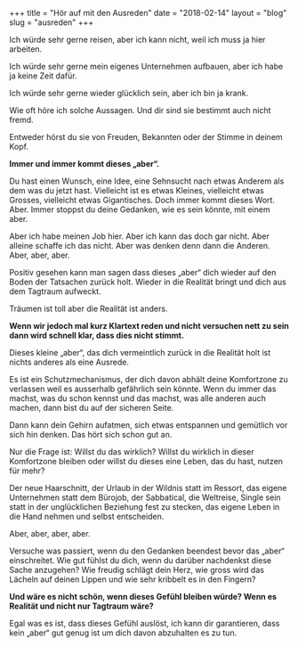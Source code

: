 +++
title = "Hör auf mit den Ausreden"
date = "2018-02-14"
layout = "blog"
slug = "ausreden"
+++

Ich würde sehr gerne reisen, aber ich kann nicht, weil ich muss ja hier arbeiten.

Ich würde sehr gerne mein eigenes Unternehmen aufbauen, aber ich habe ja keine Zeit dafür.

Ich würde sehr gerne wieder glücklich sein, aber ich bin ja krank.

Wie oft höre ich solche Aussagen. Und dir sind sie bestimmt auch nicht fremd.

Entweder hörst du sie von Freuden, Bekannten oder der Stimme in deinem Kopf.

**Immer und immer kommt dieses „aber“.**

Du hast einen Wunsch, eine Idee, eine Sehnsucht nach etwas Anderem als dem was du jetzt hast. Vielleicht ist es etwas Kleines, vielleicht etwas Grosses, vielleicht etwas Gigantisches. Doch immer kommt dieses Wort. Aber. Immer stoppst du deine Gedanken, wie es sein könnte, mit einem aber.

Aber ich habe meinen Job hier. Aber ich kann das doch gar nicht. Aber alleine schaffe ich das nicht. Aber was denken denn dann die Anderen. Aber, aber, aber.

Positiv gesehen kann man sagen dass dieses „aber“ dich wieder auf den Boden der Tatsachen zurück holt. Wieder in die Realität bringt und dich aus dem Tagtraum aufweckt.

Träumen ist toll aber die Realität ist anders.

**Wenn wir jedoch mal kurz Klartext reden und nicht versuchen nett zu sein dann wird schnell klar, dass dies nicht stimmt.**

Dieses kleine „aber“, das dich vermeintlich zurück in die Realität holt ist nichts anderes als eine Ausrede.

Es ist ein Schutzmechanismus, der dich davon abhält deine Komfortzone zu verlassen weil es ausserhalb gefährlich sein könnte. Wenn du immer das machst, was du schon kennst und das machst, was alle anderen auch machen, dann bist du auf der sicheren Seite.

Dann kann dein Gehirn aufatmen, sich etwas entspannen und gemütlich vor sich hin denken. Das hört sich schon gut an.

Nur die Frage ist: Willst du das wirklich? Willst du wirklich in dieser Komfortzone bleiben oder willst du dieses eine Leben, das du hast, nutzen für mehr?

Der neue Haarschnitt, der Urlaub in der Wildnis statt im Ressort, das eigene Unternehmen statt dem Bürojob, der Sabbatical, die Weltreise, Single sein statt in der unglücklichen Beziehung fest zu stecken, das eigene Leben in die Hand nehmen und selbst entscheiden.

Aber, aber, aber, aber.

Versuche was passiert, wenn du den Gedanken beendest bevor das „aber“ einschreitet. Wie gut fühlst du dich, wenn du darüber nachdenkst diese Sache anzugehen? Wie freudig schlägt dein Herz, wie gross wird das Lächeln auf deinen Lippen und wie sehr kribbelt es in den Fingern?

**Und wäre es nicht schön, wenn dieses Gefühl bleiben würde? Wenn es Realität und nicht nur Tagtraum wäre?**

Egal was es ist, dass dieses Gefühl auslöst, ich kann dir garantieren, dass kein „aber“ gut genug ist um dich davon abzuhalten es zu tun.



